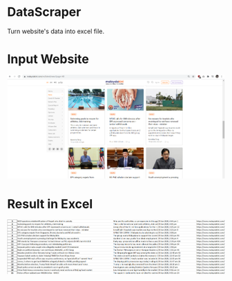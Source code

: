# DataScraper
Turn website's data into excel file.

# Input Website
![](https://raw.githubusercontent.com/ChuaN15/DataScraper/master/.idea/input.PNG) 

# Result in Excel
![](https://github.com/ChuaN15/DataScraper/blob/master/.idea/output.PNG) 
